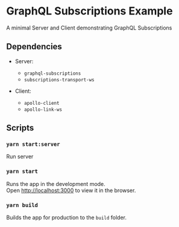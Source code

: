# GraphQL Subscriptions Example

A minimal Server and Client demonstrating GraphQL Subscriptions

## Dependencies

- Server:
  - `graphql-subscriptions`
  - `subscriptions-transport-ws`

- Client:
  - `apollo-client`
  - `apollo-link-ws`

## Scripts

### `yarn start:server`

Run server

### `yarn start`

Runs the app in the development mode.<br />
Open [http://localhost:3000](http://localhost:3000) to view it in the browser.

### `yarn build`

Builds the app for production to the `build` folder.<br />
